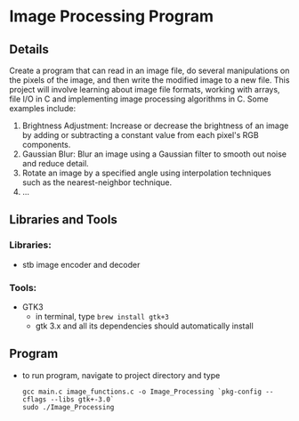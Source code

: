 # Image Processing Program

## Details
Create a program that can read in an image file, do several manipulations on the pixels of
the image, and then write the modified image to a new file. This project will involve
learning about image file formats, working with arrays, file I/O in C and implementing
image processing algorithms in C. Some examples include:
1. Brightness Adjustment: Increase or decrease the brightness of an image by adding
or subtracting a constant value from each pixel's RGB components.
2. Gaussian Blur: Blur an image using a Gaussian filter to smooth out noise and
reduce detail.
3. Rotate an image by a specified angle using interpolation techniques such as
the nearest-neighbor technique.
4. ...

## Libraries and Tools
### Libraries:
- stb image encoder and decoder

### Tools:
- GTK3
  - in terminal, type `brew install gtk+3`
  - gtk 3.x and all its dependencies should automatically install

## Program
- to run program, navigate to project directory and type
  ```
  gcc main.c image_functions.c -o Image_Processing `pkg-config --cflags --libs gtk+-3.0`
  sudo ./Image_Processing
  ```